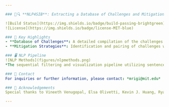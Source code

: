```yaml
---

### 🔋🔍 **NLP4SIB**: Extracting a Database of Challenges and Mitigation Strategies for Sodium-ion Battery Development 

![Build Status](https://img.shields.io/badge/build-passing-brightgreen)
![License](https://img.shields.io/badge/license-MIT-blue)

### 🌟 Key Highlights
- **Database of Challenges**: A detailed compilation of the challenges faced in the performance and synthesis of SIB CAMs: `database/challenge_database.xlsx`
- **Mitigation Strategies**: Identification and pairing of challenges with potential mitigation strategies: `database/mitigation_database.xlsx`

### 🖥️ NLP Pipeline
![NLP Methods](figures/nlpmethods.png)
*The sequential filtering and visualization pipeline utilizing sentence classification, phrase-level classification, and relationship extraction.*

### 📩 Contact
For inquiries or further information, please contact: *mrigi@mit.edu*

### 🙌 Acknowledgements
Special thanks to Vineeth Venugopal, Elsa Olivetti, Kevin J. Huang, Ryan Stephens and MIT for their support.

---
```

